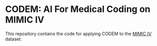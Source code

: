 # CODEM: AI For Medical Coding on MIMIC IV

This repository contains the code for applying CODEM to the [MIMIC IV](https://physionet.org/content/mimiciv/2.2/) dataset.
